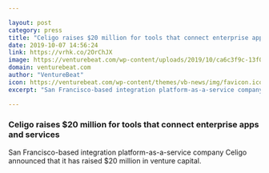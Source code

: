 ```yaml
---

layout: post
category: press
title: "Celigo raises $20 million for tools that connect enterprise apps and services"
date: 2019-10-07 14:56:24
link: https://vrhk.co/2OrChJX
image: https://venturebeat.com/wp-content/uploads/2019/10/ca6c3f9c-13f0-4034-a298-37332066c188.jpg?w=1200&strip=all
domain: venturebeat.com
author: "VentureBeat"
icon: https://venturebeat.com/wp-content/themes/vb-news/img/favicon.ico
excerpt: "San Francisco-based integration platform-as-a-service company Celigo announced that it has raised $20 million in venture capital."

---
```


### Celigo raises $20 million for tools that connect enterprise apps and services

San Francisco-based integration platform-as-a-service company Celigo announced that it has raised $20 million in venture capital.